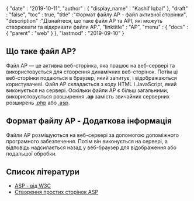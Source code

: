 {
  "date" : "2019-10-11",
  "author" : {
    "display_name" : "Kashif Iqbal"
},
  "draft" : "false",
  "toc" : true,
  "title" :"Формат файлу AP - файл активної сторінки",
  "description" :"Дізнайтеся, що таке файл AP та API, які можуть створювати та відкривати файли AP.",
  "linktitle" : "AP",
  "menu" : {
    "docs" : {
      "parent" : "web"
}
},
  "lastmod" : "2019-09-10"
}

## Що таке файл AP?

Файл AP — це активна веб-сторінка, яка працює на веб-сервері та використовується для створення динамічних веб-сторінок. Потім ці веб-сторінки подаються в браузер, який запитує, і відображаються користувачеві. Файл AP складається з коду HTML і JavaScript, який виконується на сервері. Оскільки файли AP є більш загальними, використовується розширення **.ap** замість звичайних серверних розширень [.php](/uk/programming/php/) або [.asp](/uk/web/asp/).

## Формат файлу AP - Додаткова інформація

Файли AP розміщуються на веб-сервері за допомогою допоміжного програмного забезпечення. Потім він виконується на сервері, а відповідь надсилається назад у веб-браузер для відображення або подальшої обробки.

## Список літератури

* [ASP - від W3C](https://www.w3schools.com/asp/default.asp)
* [Створення простих сторінок ASP](https://learn.microsoft.com/en-us/previous-versions/iis/6.0-sdk/ms524741(v=vs.90))

